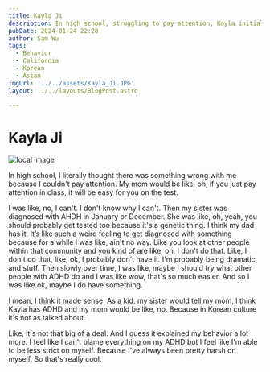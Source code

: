 ```yaml
---
title: Kayla Ji
description: In high school, struggling to pay attention, Kayla initially doubted having ADHD until their sister's diagnosis prompted testing, leading to self-acceptance and a better understanding of their behavior.
pubDate: 2024-01-24 22:28
author: Sam Wu
tags:
  - Behavior
  - California
  - Korean
  - Asian
imgUrl: '../../assets/Kayla_Ji.JPG'
layout: ../../layouts/BlogPost.astro

---
```

# Kayla Ji

![local image](/../src/assets/Kayla_Ji.JPG)

In high school, I literally thought there was something wrong with me because I couldn't pay attention. My mom would be like, oh, if you just pay attention in class, it will be easy for you on the test.

I was like, no, I can't. I don't know why I can't. Then my sister was diagnosed with AHDH in January or December. She was like, oh, yeah, you should probably get tested too because it's a genetic thing. I think my dad has it. It’s like such a weird feeling to get diagnosed with something because for a while I was like, ain't no way. Like you look at other people within that community and you kind of are like, oh, I don't do that. Like, I don't do that, like, ok, I probably don't have it. I'm probably being dramatic and stuff. Then slowly over time, I was like, maybe I should try what other people with ADHD do and I was like wow, that's so much easier. And so I was like ok, maybe I do have something. 

I mean, I think it made sense. As a kid, my sister would tell my mom, I think Kayla has ADHD and my mom would be like, no. Because in Korean culture it's not as talked about.

Like, it's not that big of a deal. And I guess it explained my behavior a lot more. I feel like I can't blame everything on my ADHD but I feel like I'm able to be less strict on myself. Because I've always been pretty harsh on myself. So that's really cool.
